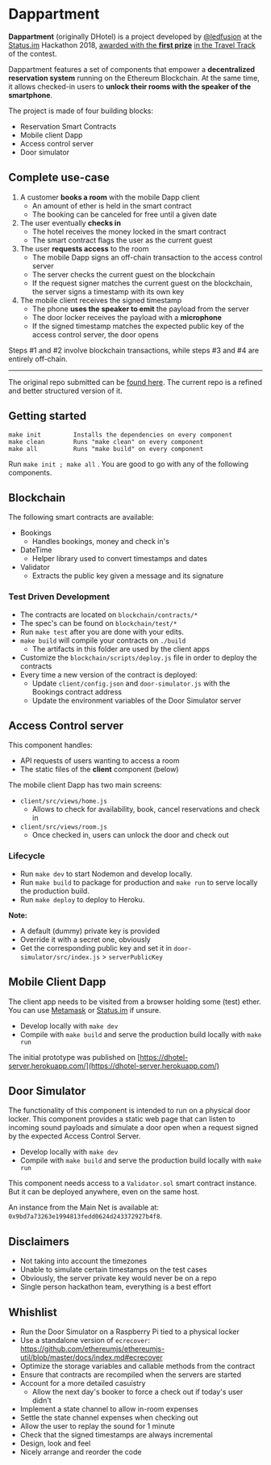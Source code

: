 # Dappartment

**Dappartment** (originally DHotel) is a project developed by [@ledfusion](https://www.github.com/ledfusion) at the [Status.im](https://status.im/) Hackathon 2018, [awarded with the **first prize**](https://our.status.im/cryptolife-winners-round-up/#travel-track) [in the Travel Track](https://gitcoin.co/kudos/157/status_hackathon_2018_travel_track_first_prize) of the contest. 

Dappartment features a set of components that empower a **decentralized reservation system** running on the Ethereum Blockchain. At the same time, it allows checked-in users to **unlock their rooms with the speaker of the smartphone**. 

The project is made of four building blocks:

* Reservation Smart Contracts
* Mobile client Dapp
* Access control server
* Door simulator

## Complete use-case

1. A customer **books a room** with the mobile Dapp client
	- An amount of ether is held in the smart contract
	- The booking can be canceled for free until a given date
2. The user eventually **checks in**
	- The hotel receives the money locked in the smart contract
	- The smart contract flags the user as the current guest
3. The user **requests access** to the room
	- The mobile Dapp signs an off-chain transaction to the access control server
	- The server checks the current guest on the blockchain
	- If the request signer matches the current guest on the blockchain, the server signs a timestamp with its own key
4. The mobile client receives the signed timestamp
	- The phone **uses the speaker to emit** the payload from the server
	- The door locker receives the payload with a **microphone**
	- If the signed timestamp matches the expected public key of the access control server, the door opens

Steps #1 and #2 involve blockchain transactions, while steps #3 and #4 are entirely off-chain. 

---

The original repo submitted can be [found here](https://github.com/status-im/CryptoLife/tree/ledfusion-dhotel). The current repo is a refined and better structured version of it.


## Getting started

```
make init         Installs the dependencies on every component
make clean        Runs "make clean" on every component
make all          Runs "make build" on every component
```

Run `make init ; make all` . You are good to go with any of the following components.

## Blockchain

The following smart contracts are available:

* Bookings
	* Handles bookings, money and check in's
* DateTime
	* Helper library used to convert timestamps and dates
* Validator
	* Extracts the public key given a message and its signature

### Test Driven Development

* The contracts are located on `blockchain/contracts/*`
* The spec's can be found on `blockchain/test/*`
* Run `make test` after you are done with your edits. 
* `make build` will compile your contracts on `./build`
	* The artifacts in this folder are used by the client apps
* Customize the `blockchain/scripts/deploy.js` file in order to deploy the contracts 
* Every time a new version of the contract is deployed:
	* Update `client/config.json` and `door-simulator.js` with the Bookings contract address
	* Update the environment variables of the Door Simulator server

## Access Control server

This component handles:

* API requests of users wanting to access a room
* The static files of the **client** component (below)

The mobile client Dapp has two main screens:

* `client/src/views/home.js`
	* Allows to check for availability, book, cancel reservations and check in
* `client/src/views/room.js`
	* Once checked in, users can unlock the door and check out

### Lifecycle
* Run `make dev` to start Nodemon and develop locally.
* Run `make build` to package for production and `make run` to serve locally the production build.
* Run `make deploy` to deploy to Heroku.

**Note:**
* A default (dummy) private key is provided
* Override it with a secret one, obviously
* Get the corresponding public key and set it in `door-simulator/src/index.js` > `serverPublicKey`

## Mobile Client Dapp

The client app needs to be visited from a browser holding some (test) ether. You can use [Metamask](https://www.metamask.io/) or [Status.im](https://status.im/) if unsure.

* Develop locally with `make dev`
* Compile with `make build` and serve the production build locally with `make run`

The initial prototype was published on [https://dhotel-server.herokuapp.com/](https://dhotel-server.herokuapp.com/)

## Door Simulator

The functionality of this component is intended to run on a physical door locker. This component provides a static web page that can listen to incoming sound payloads and simulate a door open when a request signed by the expected Access Control Server. 

* Develop locally with `make dev`
* Compile with `make build` and serve the production build locally with `make run`

This component needs access to a `Validator.sol` smart contract instance. But it can be deployed anywhere, even on the same host. 

An instance from the Main Net is available at: `0x9bd7a73263e1994813fedd0624d243372927b4f8`. 

## Disclaimers

* Not taking into account the timezones
* Unable to simulate certain timestamps on the test cases
* Obviously, the server private key would never be on a repo
* Single person hackathon team, everything is a best effort

## Whishlist
* Run the Door Simulator on a Raspberry Pi tied to a physical locker
* Use a standalone version of `ecrecover`: https://github.com/ethereumjs/ethereumjs-util/blob/master/docs/index.md#ecrecover
* Optimize the storage variables and callable methods from the contract
* Ensure that contracts are recompiled when the servers are started
* Account for a more detailed casuistry
	* Allow the next day's booker to force a check out if today's user didn't
* Implement a state channel to allow in-room expenses
* Settle the state channel expenses when checking out
* Allow the user to replay the sound for 1 minute
* Check that the signed timestamps are always incremental
* Design, look and feel
* Nicely arrange and reorder the code
